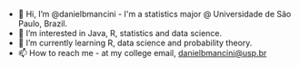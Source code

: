 - 👋 Hi, I’m @danielbmancini - I'm a statistics major @ Universidade de São Paulo, Brazil.
- 👀 I’m interested in Java, R, statistics and data science.
- 🌱 I’m currently learning R, data science and probability theory.
- 📫 How to reach me - at my college email, danielbmancini@usp.br
